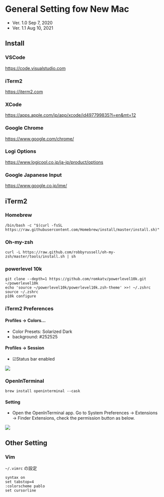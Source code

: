 # General Setting fow New Mac

- Ver. 1.0 Sep 7, 2020
- Ver. 1.1 Aug 10, 2021

## Install

### VSCode

https://code.visualstudio.com

### iTerm2

https://iterm2.com

### XCode

https://apps.apple.com/jp/app/xcode/id497799835?l=en&mt=12

### Google Chrome

https://www.google.com/chrome/

### Logi Options

https://www.logicool.co.jp/ja-jp/product/options

### Google Japanese Input

https://www.google.co.jp/ime/

## iTerm2

### Homebrew

```
/bin/bash -c "$(curl -fsSL https://raw.githubusercontent.com/Homebrew/install/master/install.sh)"
```

### Oh-my-zsh

```
curl -L https://raw.github.com/robbyrussell/oh-my-zsh/master/tools/install.sh | sh
```

### powerlevel 10k

```
git clone --depth=1 https://github.com/romkatv/powerlevel10k.git ~/powerlevel10k
echo 'source ~/powerlevel10k/powerlevel10k.zsh-theme' >>! ~/.zshrc
source ~/.zshrc
p10k configure
```

### iTerm2 Preferences

#### Profiles -> Colors...

- Color Presets: Solarized Dark
- background: #252525

#### Profiles -> Session

- ☑Status bar enabled

![](https://i.ibb.co/NykKs02/status-Bar.png)

### OpenInTerminal

```
brew install openinterminal --cask
```

#### Setting

- Open the OpenInTerminal app. Go to System Preferences -> Extensions -> Finder Extensions, check the permission button as below.

![](https://user-images.githubusercontent.com/11001224/78590336-448f4180-7874-11ea-827c-ad3a7bffca5e.png)

## Other Setting

### Vim

`~/.vimrc` の設定

```
syntax on
set tabstop=4
:colorscheme pablo
set cursorline
```
